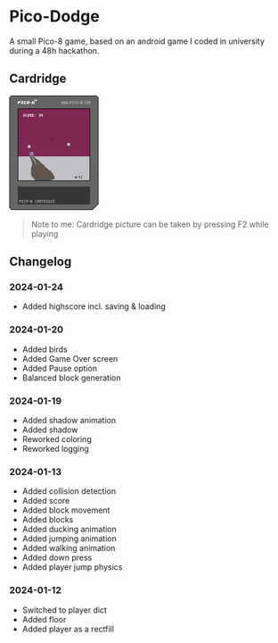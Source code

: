 # Pico-Dodge
A small Pico-8 game, based on an android game I coded in university during a 48h hackathon.

## Cardridge 
![Pico-Dodge](pico-dodge.p8.png)
> Note to me: Cardridge picture can be taken by pressing F2 while playing
## Changelog

### 2024-01-24
- Added highscore incl. saving & loading

### 2024-01-20
- Added birds
- Added Game Over screen
- Added Pause option
- Balanced block generation

### 2024-01-19
- Added shadow animation
- Added shadow
- Reworked coloring
- Reworked logging

### 2024-01-13
- Added collision detection
- Added score
- Added block movement
- Added blocks
- Added ducking animation
- Added jumping animation
- Added walking animation
- Added down press
- Added player jump physics

### 2024-01-12
- Switched to player dict
- Added floor
- Added player as a rectfill